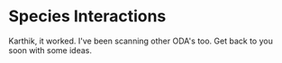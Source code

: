 # Species Interactions

Karthik, it worked.
I've been scanning other ODA's too. Get back to you soon with some ideas.
